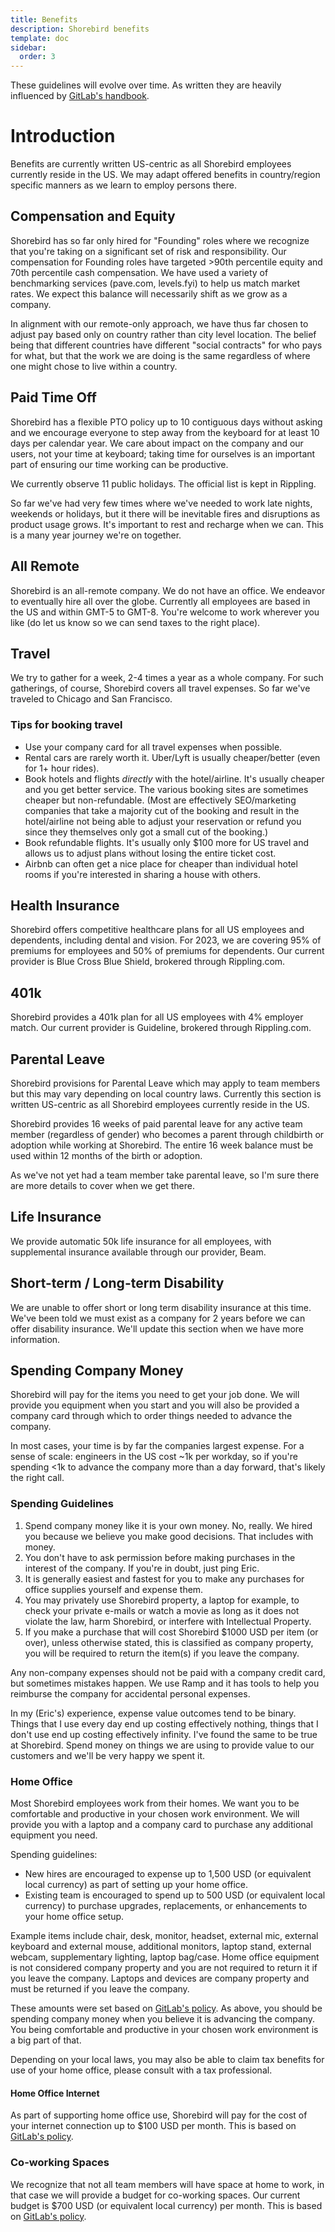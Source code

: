 ```yaml
---
title: Benefits
description: Shorebird benefits
template: doc
sidebar:
  order: 3
---
```


These guidelines will evolve over time. As written they are heavily influenced
by [GitLab's handbook](https://about.gitlab.com/handbook/).

# Introduction

Benefits are currently written US-centric as all Shorebird employees currently
reside in the US. We may adapt offered benefits in country/region specific
manners as we learn to employ persons there.

## Compensation and Equity

Shorebird has so far only hired for "Founding" roles where we recognize that
you're taking on a significant set of risk and responsibility. Our compensation
for Founding roles have targeted >90th percentile equity and 70th percentile
cash compensation. We have used a variety of benchmarking services (pave.com,
levels.fyi) to help us match market rates. We expect this balance will
necessarily shift as we grow as a company.

In alignment with our remote-only approach, we have thus far chosen to adjust
pay based only on country rather than city level location. The belief being that
different countries have different "social contracts" for who pays for what, but
that the work we are doing is the same regardless of where one might chose to
live within a country.

## Paid Time Off

Shorebird has a flexible PTO policy up to 10 contiguous days without asking and
we encourage everyone to step away from the keyboard for at least 10 days per
calendar year. We care about impact on the company and our users, not your time
at keyboard; taking time for ourselves is an important part of ensuring our time
working can be productive.

We currently observe 11 public holidays. The official list is kept in Rippling.

So far we've had very few times where we've needed to work late nights, weekends
or holidays, but it there will be inevitable fires and disruptions as product
usage grows. It's important to rest and recharge when we can. This is a many
year journey we're on together.

## All Remote

Shorebird is an all-remote company. We do not have an office. We endeavor to
eventually hire all over the globe. Currently all employees are based in the US
and within GMT-5 to GMT-8. You're welcome to work wherever you like (do let us
know so we can send taxes to the right place).

## Travel

We try to gather for a week, 2-4 times a year as a whole company. For such
gatherings, of course, Shorebird covers all travel expenses. So far we've
traveled to Chicago and San Francisco.

### Tips for booking travel

- Use your company card for all travel expenses when possible.
- Rental cars are rarely worth it. Uber/Lyft is usually cheaper/better (even for
  1+ hour rides).
- Book hotels and flights _directly_ with the hotel/airline. It's usually
  cheaper and you get better service. The various booking sites are sometimes
  cheaper but non-refundable. (Most are effectively SEO/marketing companies that
  take a majority cut of the booking and result in the hotel/airline not being
  able to adjust your reservation or refund you since they themselves only got a
  small cut of the booking.)
- Book refundable flights. It's usually only $100 more for US travel and allows
  us to adjust plans without losing the entire ticket cost.
- Airbnb can often get a nice place for cheaper than individual hotel rooms if
  you're interested in sharing a house with others.

## Health Insurance

Shorebird offers competitive healthcare plans for all US employees and
dependents, including dental and vision. For 2023, we are covering 95% of
premiums for employees and 50% of premiums for dependents. Our current provider
is Blue Cross Blue Shield, brokered through Rippling.com.

## 401k

Shorebird provides a 401k plan for all US employees with 4% employer match. Our
current provider is Guideline, brokered through Rippling.com.

## Parental Leave

Shorebird provisions for Parental Leave which may apply to team members but this
may vary depending on local country laws. Currently this section is written
US-centric as all Shorebird employees currently reside in the US.

Shorebird provides 16 weeks of paid parental leave for any active team member
(regardless of gender) who becomes a parent through childbirth or adoption while
working at Shorebird. The entire 16 week balance must be used within 12 months
of the birth or adoption.

As we've not yet had a team member take parental leave, so I'm sure there are
more details to cover when we get there.

## Life Insurance

We provide automatic 50k life insurance for all employees, with supplemental
insurance available through our provider, Beam.

## Short-term / Long-term Disability

We are unable to offer short or long term disability insurance at this time.
We've been told we must exist as a company for 2 years before we can offer
disability insurance. We'll update this section when we have more information.

## Spending Company Money

Shorebird will pay for the items you need to get your job done. We will provide
you equipment when you start and you will also be provided a company card
through which to order things needed to advance the company.

In most cases, your time is by far the companies largest expense. For a sense of
scale: engineers in the US cost ~1k per workday, so if you're spending <1k to
advance the company more than a day forward, that's likely the right call.

### Spending Guidelines

1. Spend company money like it is your own money. No, really. We hired you
   because we believe you make good decisions. That includes with money.
2. You don't have to ask permission before making purchases in the interest of
   the company. If you're in doubt, just ping Eric.
3. It is generally easiest and fastest for you to make any purchases for office
   supplies yourself and expense them.
4. You may privately use Shorebird property, a laptop for example, to check your
   private e-mails or watch a movie as long as it does not violate the law, harm
   Shorebird, or interfere with Intellectual Property.
5. If you make a purchase that will cost Shorebird $1000 USD per item (or over),
   unless otherwise stated, this is classified as company property, you will be
   required to return the item(s) if you leave the company.

Any non-company expenses should not be paid with a company credit card, but
sometimes mistakes happen. We use Ramp and it has tools to help you reimburse
the company for accidental personal expenses.

In my (Eric's) experience, expense value outcomes tend to be binary. Things that
I use every day end up costing effectively nothing, things that I don't use end
up costing effectively infinity. I've found the same to be true at Shorebird.
Spend money on things we are using to provide value to our customers and we'll
be very happy we spent it.

### Home Office

Most Shorebird employees work from their homes. We want you to be comfortable
and productive in your chosen work environment. We will provide you with a
laptop and a company card to purchase any additional equipment you need.

Spending guidelines:

- New hires are encouraged to expense up to 1,500 USD (or equivalent local
  currency) as part of setting up your home office.
- Existing team is encouraged to spend up to 500 USD (or equivalent local
  currency) to purchase upgrades, replacements, or enhancements to your home
  office setup.

Example items include chair, desk, monitor, headset, external mic, external
keyboard and external mouse, additional monitors, laptop stand, external webcam,
supplementary lighting, laptop bag/case. Home office equipment is not considered
company property and you are not required to return it if you leave the company.
Laptops and devices are company property and must be returned if you leave the
company.

These amounts were set based on
[GitLab's policy](https://handbook.gitlab.com/handbook/finance/expenses/#equipment).
As above, you should be spending company money when you believe it is advancing
the company. You being comfortable and productive in your chosen work
environment is a big part of that.

Depending on your local laws, you may also be able to claim tax benefits for use
of your home office, please consult with a tax professional.

#### Home Office Internet

As part of supporting home office use, Shorebird will pay for the cost of your
internet connection up to $100 USD per month. This is based on
[GitLab's policy](https://handbook.gitlab.com/handbook/finance/expenses/#internet).

### Co-working Spaces

We recognize that not all team members will have space at home to work, in that
case we will provide a budget for co-working spaces. Our current budget is $700
USD (or equivalent local currency) per month. This is based on
[GitLab's policy](https://handbook.gitlab.com/handbook/finance/expenses/#co-working-space).
